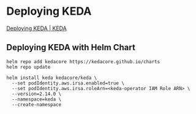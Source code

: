 # Deploying KEDA

[Deploying KEDA \| KEDA](https://keda.sh/docs/2.14/deploy/)

## Deploying KEDA with Helm Chart

```shell
helm repo add kedacore https://kedacore.github.io/charts
helm repo update

helm install keda kedacore/keda \
  --set podIdentity.aws.irsa.enabled=true \
  --set podIdentity.aws.irsa.roleArn=<keda-operator IAM Role ARN> \
  --version=2.14.0 \
  --namespace=keda \
  --create-namespace
```
